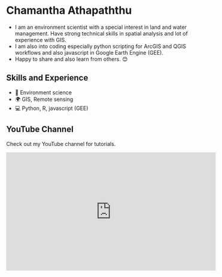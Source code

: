 #  Chamantha Athapaththu

- I am an environment scientist with a special interest in land and water management. Have strong technical skills in spatial analysis and lot of experience with GIS.
- I am also into coding especially python scripting for ArcGIS and QGIS workflows and also javascript in Google Earth Engine (GEE).
- Happy to share and also learn from others. 😊

## Skills and Experience
- 🌱 Environment science
- 🌍 GIS, Remote sensing
- 💻 Python, R, javascript (GEE)

## YouTube Channel

Check out my YouTube channel for tutorials.
<iframe width="560" height="315" src="https://www.youtube.com/@brightec703/featured" frameborder="0" allowfullscreen></iframe>

